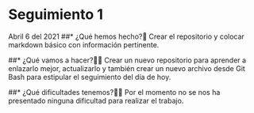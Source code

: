 # Seguimiento 1
Abril 6 del 2021
##* ¿Qué hemos hecho?🧐
Crear el repositorio y colocar markdown básico con información pertinente.

##* ¿Qué vamos a hacer?🧑‍💻
Crear un nuevo repositorio para aprender a enlazarlo mejor, actualizarlo y también crear un nuevo archivo desde Git Bash para estipular el seguimiento del día de hoy.

##* ¿Qué dificultades tenemos?🙅‍♀️
Por el momento no se nos ha presentado ninguna dificultad para realizar el trabajo.


